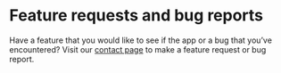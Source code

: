 # Feature requests and bug reports

Have a feature that you would like to see if the app or a bug that you’ve encountered?  Visit our [contact page](https://www.flipsidexr.com/contact) to make a feature request or bug report.
